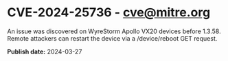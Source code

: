 # CVE-2024-25736 - cve@mitre.org

An issue was discovered on WyreStorm Apollo VX20 devices before 1.3.58. Remote attackers can restart the device via a /device/reboot GET request.

**Publish date:** 2024-03-27
